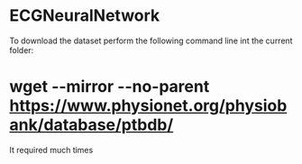 # ECGNeuralNetwork
To download the dataset perform the following command line int the current folder:
# wget --mirror --no-parent https://www.physionet.org/physiobank/database/ptbdb/
It required much times
